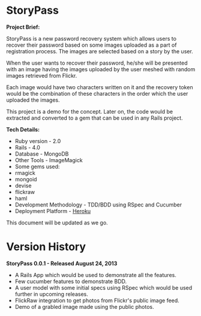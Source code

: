 # StoryPass

**Project Brief:**

StoryPass is a new password recovery system which allows users to recover their password based on some images uploaded as a part of registration process. The images are selected based on a story by the user.

When the user wants to recover their password, he/she will be presented with an image having the images uploaded by the user meshed with random images retrieved from Flickr.

Each image would have two characters written on it and the recovery token would be the combination of these characters in the order which the user uploaded the images.

This project is a demo for the concept. Later on, the code would be extracted and converted to a gem that can be used in any Rails project.

**Tech Details:**

* Ruby version - 2.0
* Rails - 4.0
* Database - MongoDB
* Other Tools - ImageMagick
* Some gems used:
 * rmagick
 * mongoid
 * devise
 * flickraw
 * haml
* Development Methodology - TDD/BDD using RSpec and Cucumber
* Deployment Platform - [Heroku](http://story-pass-demo.herokuapp.com/)

This document will be updated as we go.

# Version History

**StoryPass 0.0.1 - Released August 24, 2013**

* A Rails App which would be used to demonstrate all the features.
* Few cucumber features to demonstrate BDD.
* A user model with some initial specs using RSpec which would be used further in upcoming releases.
* FlickRaw integration to get photos from Flickr's public image feed.
* Demo of a grabled image made using the public photos.